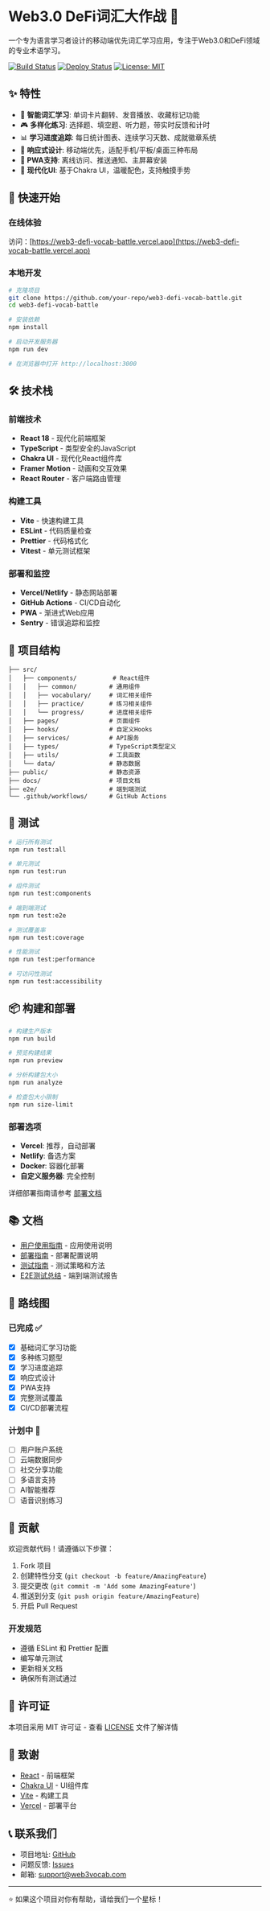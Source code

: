 # Web3.0 DeFi词汇大作战 🚀

一个专为语言学习者设计的移动端优先词汇学习应用，专注于Web3.0和DeFi领域的专业术语学习。

[![Build Status](https://github.com/your-repo/web3-defi-vocab-battle/workflows/Test%20Suite/badge.svg)](https://github.com/your-repo/web3-defi-vocab-battle/actions)
[![Deploy Status](https://github.com/your-repo/web3-defi-vocab-battle/workflows/Deploy%20to%20Production/badge.svg)](https://github.com/your-repo/web3-defi-vocab-battle/actions)
[![License: MIT](https://img.shields.io/badge/License-MIT-yellow.svg)](https://opensource.org/licenses/MIT)

## ✨ 特性

- 🎯 **智能词汇学习**: 单词卡片翻转、发音播放、收藏标记功能
- 🎮 **多样化练习**: 选择题、填空题、听力题，带实时反馈和计时
- 📊 **学习进度追踪**: 每日统计图表、连续学习天数、成就徽章系统
- 📱 **响应式设计**: 移动端优先，适配手机/平板/桌面三种布局
- 🔄 **PWA支持**: 离线访问、推送通知、主屏幕安装
- 🎨 **现代化UI**: 基于Chakra UI，温暖配色，支持触摸手势

## 🚀 快速开始

### 在线体验
访问：[https://web3-defi-vocab-battle.vercel.app](https://web3-defi-vocab-battle.vercel.app)

### 本地开发

```bash
# 克隆项目
git clone https://github.com/your-repo/web3-defi-vocab-battle.git
cd web3-defi-vocab-battle

# 安装依赖
npm install

# 启动开发服务器
npm run dev

# 在浏览器中打开 http://localhost:3000
```

## 🛠️ 技术栈

### 前端技术
- **React 18** - 现代化前端框架
- **TypeScript** - 类型安全的JavaScript
- **Chakra UI** - 现代化React组件库
- **Framer Motion** - 动画和交互效果
- **React Router** - 客户端路由管理

### 构建工具
- **Vite** - 快速构建工具
- **ESLint** - 代码质量检查
- **Prettier** - 代码格式化
- **Vitest** - 单元测试框架

### 部署和监控
- **Vercel/Netlify** - 静态网站部署
- **GitHub Actions** - CI/CD自动化
- **PWA** - 渐进式Web应用
- **Sentry** - 错误追踪和监控

## 📁 项目结构

```
├── src/
│   ├── components/          # React组件
│   │   ├── common/         # 通用组件
│   │   ├── vocabulary/     # 词汇相关组件
│   │   ├── practice/       # 练习相关组件
│   │   └── progress/       # 进度相关组件
│   ├── pages/              # 页面组件
│   ├── hooks/              # 自定义Hooks
│   ├── services/           # API服务
│   ├── types/              # TypeScript类型定义
│   ├── utils/              # 工具函数
│   └── data/               # 静态数据
├── public/                 # 静态资源
├── docs/                   # 项目文档
├── e2e/                    # 端到端测试
└── .github/workflows/      # GitHub Actions
```

## 🧪 测试

```bash
# 运行所有测试
npm run test:all

# 单元测试
npm run test:run

# 组件测试
npm run test:components

# 端到端测试
npm run test:e2e

# 测试覆盖率
npm run test:coverage

# 性能测试
npm run test:performance

# 可访问性测试
npm run test:accessibility
```

## 📦 构建和部署

```bash
# 构建生产版本
npm run build

# 预览构建结果
npm run preview

# 分析构建包大小
npm run analyze

# 检查包大小限制
npm run size-limit
```

### 部署选项

- **Vercel**: 推荐，自动部署
- **Netlify**: 备选方案
- **Docker**: 容器化部署
- **自定义服务器**: 完全控制

详细部署指南请参考 [部署文档](docs/deployment-guide.md)

## 📚 文档

- [用户使用指南](docs/user-guide.md) - 应用使用说明
- [部署指南](docs/deployment-guide.md) - 部署配置说明
- [测试指南](src/docs/testing-guide.md) - 测试策略和方法
- [E2E测试总结](src/docs/e2e-testing-summary.md) - 端到端测试报告

## 🎯 路线图

### 已完成 ✅
- [x] 基础词汇学习功能
- [x] 多种练习题型
- [x] 学习进度追踪
- [x] 响应式设计
- [x] PWA支持
- [x] 完整测试覆盖
- [x] CI/CD部署流程

### 计划中 🚧
- [ ] 用户账户系统
- [ ] 云端数据同步
- [ ] 社交分享功能
- [ ] 多语言支持
- [ ] AI智能推荐
- [ ] 语音识别练习

## 🤝 贡献

欢迎贡献代码！请遵循以下步骤：

1. Fork 项目
2. 创建特性分支 (`git checkout -b feature/AmazingFeature`)
3. 提交更改 (`git commit -m 'Add some AmazingFeature'`)
4. 推送到分支 (`git push origin feature/AmazingFeature`)
5. 开启 Pull Request

### 开发规范
- 遵循 ESLint 和 Prettier 配置
- 编写单元测试
- 更新相关文档
- 确保所有测试通过

## 📄 许可证

本项目采用 MIT 许可证 - 查看 [LICENSE](LICENSE) 文件了解详情

## 🙏 致谢

- [React](https://reactjs.org/) - 前端框架
- [Chakra UI](https://chakra-ui.com/) - UI组件库
- [Vite](https://vitejs.dev/) - 构建工具
- [Vercel](https://vercel.com/) - 部署平台

## 📞 联系我们

- 项目地址: [GitHub](https://github.com/your-repo/web3-defi-vocab-battle)
- 问题反馈: [Issues](https://github.com/your-repo/web3-defi-vocab-battle/issues)
- 邮箱: support@web3vocab.com

---

⭐ 如果这个项目对你有帮助，请给我们一个星标！